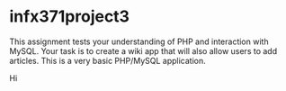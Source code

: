 # infx371project3
This assignment tests your understanding of PHP and interaction with MySQL.
Your task is to create a wiki app that will also allow users to add articles. 
This is a very basic PHP/MySQL application. 

Hi